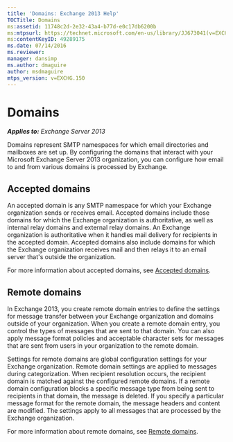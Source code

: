 ```yaml
---
title: 'Domains: Exchange 2013 Help'
TOCTitle: Domains
ms:assetid: 11748c2d-2e32-43a4-b77d-e0c17db6200b
ms:mtpsurl: https://technet.microsoft.com/en-us/library/JJ673041(v=EXCHG.150)
ms:contentKeyID: 49289175
ms.date: 07/14/2016
ms.reviewer: 
manager: dansimp
ms.author: dmaguire
author: msdmaguire
mtps_version: v=EXCHG.150
---
```


# Domains

_**Applies to:** Exchange Server 2013_

Domains represent SMTP namespaces for which email directories and mailboxes are set up. By configuring the domains that interact with your Microsoft Exchange Server 2013 organization, you can configure how email to and from various domains is processed by Exchange.

## Accepted domains

An accepted domain is any SMTP namespace for which your Exchange organization sends or receives email. Accepted domains include those domains for which the Exchange organization is authoritative, as well as internal relay domains and external relay domains. An Exchange organization is authoritative when it handles mail delivery for recipients in the accepted domain. Accepted domains also include domains for which the Exchange organization receives mail and then relays it to an email server that's outside the organization.

For more information about accepted domains, see [Accepted domains](accepted-domains-exchange-2013-help.md).

## Remote domains

In Exchange 2013, you create remote domain entries to define the settings for message transfer between your Exchange organization and domains outside of your organization. When you create a remote domain entry, you control the types of messages that are sent to that domain. You can also apply message format policies and acceptable character sets for messages that are sent from users in your organization to the remote domain.

Settings for remote domains are global configuration settings for your Exchange organization. Remote domain settings are applied to messages during categorization. When recipient resolution occurs, the recipient domain is matched against the configured remote domains. If a remote domain configuration blocks a specific message type from being sent to recipients in that domain, the message is deleted. If you specify a particular message format for the remote domain, the message headers and content are modified. The settings apply to all messages that are processed by the Exchange organization.

For more information about remote domains, see [Remote domains](remote-domains-exchange-2013-help.md).
